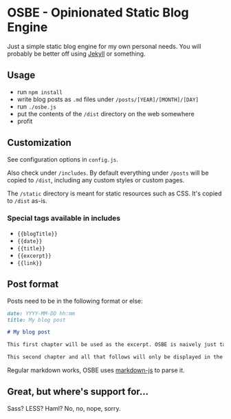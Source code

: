 # OSBE - Opinionated Static Blog Engine

Just a simple static blog engine for my own personal needs. You will probably be better off using [Jekyll](https://github.com/jekyll/jekyll) or something.

## Usage

- run `npm install`
- write blog posts as `.md` files under `/posts/[YEAR]/[MONTH]/[DAY]`
- run `./osbe.js`
- put the contents of the `/dist` directory on the web somewhere
- profit

## Customization

See configuration options in `config.js`.

Also check under `/includes`. By default everything under `/posts` will be copied to `/dist`, including any custom styles or custom pages.

The `/static` directory is meant for static resources such as CSS. It's copied to `/dist` as-is.

### Special tags available in includes

- `{{blogTitle}}`
- `{{date}}`
- `{{title}}`
- `{{excerpt}}`
- `{{link}}`

## Post format

Posts need to be in the following format or else:

```markdown
date: YYYY-MM-DD hh:mm
title: My blog post

# My blog post

This first chapter will be used as the excerpt. OSBE is naively just taking the 5th index from an array that's created by reading this .md file in and splitting it by every \n.

This second chapter and all that follows will only be displayed in the single post page.
```

Regular markdown works, OSBE uses [markdown-js](https://github.com/evilstreak/markdown-js) to parse it.

## Great, but where's support for...

Sass? LESS? Haml? No, no, nope, sorry.